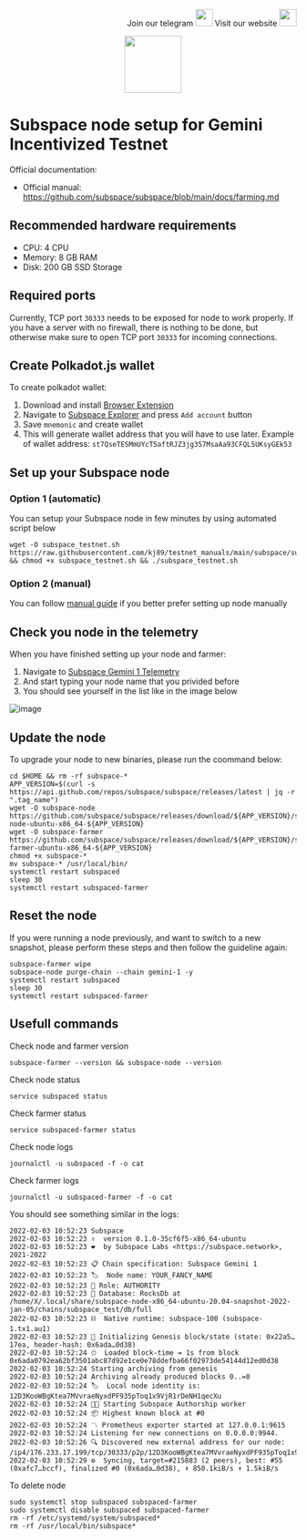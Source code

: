 <p style="font-size:14px" align="right">
Join our telegram <a href="https://t.me/kjnotes" target="_blank"><img src="https://user-images.githubusercontent.com/50621007/168689534-796f181e-3e4c-43a5-8183-9888fc92cfa7.png" width="30"/></a>
Visit our website <a href="https://kjnodes.com/" target="_blank"><img src="https://user-images.githubusercontent.com/50621007/168689709-7e537ca6-b6b8-4adc-9bd0-186ea4ea4aed.png" width="30"/></a>
</p>

<p align="center">
  <img height="100" height="auto" src="https://user-images.githubusercontent.com/50621007/171398816-7e0432f4-4d39-42ad-a72e-cd8dd008028f.png">
</p>

# Subspace node setup for Gemini Incentivized Testnet

Official documentation:
- Official manual: https://github.com/subspace/subspace/blob/main/docs/farming.md

## Recommended hardware requirements
- CPU: 4 CPU
- Memory: 8 GB RAM
- Disk: 200 GB SSD Storage

## Required ports
Currently, TCP port `30333` needs to be exposed for node to work properly.
If you have a server with no firewall, there is nothing to be done, but otherwise make sure to open TCP port `30333` for incoming connections.

## Create Polkadot.js wallet
To create polkadot wallet:
1. Download and install [Browser Extension](https://polkadot.js.org/extension/)
2. Navigate to [Subspace Explorer](https://polkadot.js.org/apps/?rpc=wss%3A%2F%2Feu.gemini-1b.subspace.network%2Fws#/accounts) and press `Add account` button
3. Save `mnemonic` and create wallet
4. This will generate wallet address that you will have to use later. Example of wallet address: `st7QseTESMmUYcT5aftRJZ3jg357MsaAa93CFQL5UKsyGEk53`

## Set up your Subspace node
### Option 1 (automatic)
You can setup your Subspace node in few minutes by using automated script below
```
wget -O subspace_testnet.sh https://raw.githubusercontent.com/kj89/testnet_manuals/main/subspace/subspace_testnet.sh && chmod +x subspace_testnet.sh && ./subspace_testnet.sh
```

### Option 2 (manual)
You can follow [manual guide](https://github.com/kj89/testnet_manuals/blob/main/subspace/manual_install.md) if you better prefer setting up node manually

## Check you node in the telemetry
When you have finished setting up your node and farmer:
1. Navigate to [Subspace Gemini 1 Telemetry](https://telemetry.subspace.network/#list/0x9ee86eefc3cc61c71a7751bba7f25e442da2512f408e6286153b3ccc055dccf0)
2. And start typing your node name that you privided before
3. You should see yourself in the list like in the image below

![image](https://user-images.githubusercontent.com/50621007/171700021-8997d43b-408f-4275-982f-60896b0df8fb.png)

## Update the node
To upgrade your node to new binaries, please run the coommand below:
```
cd $HOME && rm -rf subspace-*
APP_VERSION=$(curl -s https://api.github.com/repos/subspace/subspace/releases/latest | jq -r ".tag_name")
wget -O subspace-node https://github.com/subspace/subspace/releases/download/${APP_VERSION}/subspace-node-ubuntu-x86_64-${APP_VERSION}
wget -O subspace-farmer https://github.com/subspace/subspace/releases/download/${APP_VERSION}/subspace-farmer-ubuntu-x86_64-${APP_VERSION}
chmod +x subspace-*
mv subspace-* /usr/local/bin/
systemctl restart subspaced
sleep 30
systemctl restart subspaced-farmer
```

## Reset the node
If you were running a node previously, and want to switch to a new snapshot, please perform these steps and then follow the guideline again:
```
subspace-farmer wipe
subspace-node purge-chain --chain gemini-1 -y
systemctl restart subspaced
sleep 30
systemctl restart subspaced-farmer
```

## Usefull commands
Check node and farmer version
```
subspace-farmer --version && subspace-node --version
```

Check node status
```
service subspaced status
```

Check farmer status
```
service subspaced-farmer status
```

Check node logs
```
journalctl -u subspaced -f -o cat
```

Check farmer logs
```
journalctl -u subspaced-farmer -f -o cat
```

You should see something similar in the logs:
```
2022-02-03 10:52:23 Subspace
2022-02-03 10:52:23 ✌️  version 0.1.0-35cf6f5-x86_64-ubuntu
2022-02-03 10:52:23 ❤️  by Subspace Labs <https://subspace.network>, 2021-2022
2022-02-03 10:52:23 📋 Chain specification: Subspace Gemini 1
2022-02-03 10:52:23 🏷  Node name: YOUR_FANCY_NAME
2022-02-03 10:52:23 👤 Role: AUTHORITY
2022-02-03 10:52:23 💾 Database: RocksDb at /home/X/.local/share/subspace-node-x86_64-ubuntu-20.04-snapshot-2022-jan-05/chains/subspace_test/db/full
2022-02-03 10:52:23 ⛓  Native runtime: subspace-100 (subspace-1.tx1.au1)
2022-02-03 10:52:23 🔨 Initializing Genesis block/state (state: 0x22a5…17ea, header-hash: 0x6ada…0d38)
2022-02-03 10:52:24 ⏱  Loaded block-time = 1s from block 0x6ada0792ea62bf3501abc87d92e1ce0e78ddefba66f02973de54144d12ed0d38
2022-02-03 10:52:24 Starting archiving from genesis
2022-02-03 10:52:24 Archiving already produced blocks 0..=0
2022-02-03 10:52:24 🏷  Local node identity is: 12D3KooWBgKtea7MVvraeNyxdPF935pToq1x9VjR1rDeNH1qecXu
2022-02-03 10:52:24 🧑‍🌾 Starting Subspace Authorship worker
2022-02-03 10:52:24 📦 Highest known block at #0
2022-02-03 10:52:24 〽️ Prometheus exporter started at 127.0.0.1:9615
2022-02-03 10:52:24 Listening for new connections on 0.0.0.0:9944.
2022-02-03 10:52:26 🔍 Discovered new external address for our node: /ip4/176.233.17.199/tcp/30333/p2p/12D3KooWBgKtea7MVvraeNyxdPF935pToq1x9VjR1rDeNH1qecXu
2022-02-03 10:52:29 ⚙️  Syncing, target=#215883 (2 peers), best: #55 (0xafc7…bccf), finalized #0 (0x6ada…0d38), ⬇ 850.1kiB/s ⬆ 1.5kiB/s
```

To delete node
```
sudo systemctl stop subspaced subspaced-farmer
sudo systemctl disable subspaced subspaced-farmer
rm -rf /etc/systemd/system/subspaced*
rm -rf /usr/local/bin/subspace*
```
